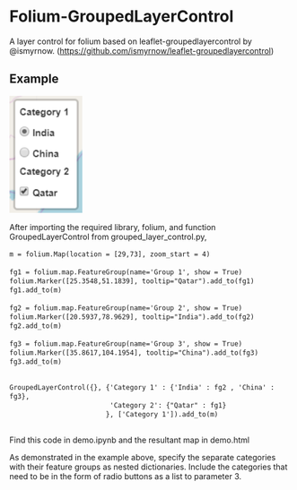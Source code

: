 # Folium-GroupedLayerControl

A layer control for folium based on leaflet-groupedlayercontrol by @ismyrnow. (https://github.com/ismyrnow/leaflet-groupedlayercontrol)

## Example

<p>
  <img src="Demo/screenshot.PNG" width="130" title="Screenshot" alt="Screenshot">
</p>

After importing the required library, folium, and function GroupedLayerControl from grouped_layer_control.py, 

```
m = folium.Map(location = [29,73], zoom_start = 4)

fg1 = folium.map.FeatureGroup(name='Group 1', show = True)
folium.Marker([25.3548,51.1839], tooltip="Qatar").add_to(fg1)
fg1.add_to(m)

fg2 = folium.map.FeatureGroup(name='Group 2', show = True)
folium.Marker([20.5937,78.9629], tooltip="India").add_to(fg2)
fg2.add_to(m)

fg3 = folium.map.FeatureGroup(name='Group 3', show = True)
folium.Marker([35.8617,104.1954], tooltip="China").add_to(fg3)
fg3.add_to(m)
```

```

GroupedLayerControl({}, {'Category 1' : {'India' : fg2 , 'China' : fg3},
                         'Category 2': {"Qatar" : fg1}
                        }, ['Category 1']).add_to(m)
                        
```


Find this code in demo.ipynb and the resultant map in demo.html

As demonstrated in the example above, specify the separate categories with their feature groups as nested dictionaries. Include the categories that need to be in the form of radio buttons as a list to parameter 3. 
